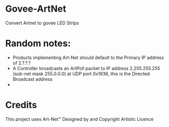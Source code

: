 # Govee-ArtNet
Convert Artnet to govee LED Strips

# Random notes:
- Products implementing Art-Net should default to the Primary IP address of 2.?.?.?
- A Controller broadcasts an ArtPoll packet to IP address 2.255.255.255 (sub-net mask
  255.0.0.0) at UDP port 0x1936, this is the Directed Broadcast address
- 

# Credits
This project uses Art-Net™ Designed by and Copyright Artistic Licence